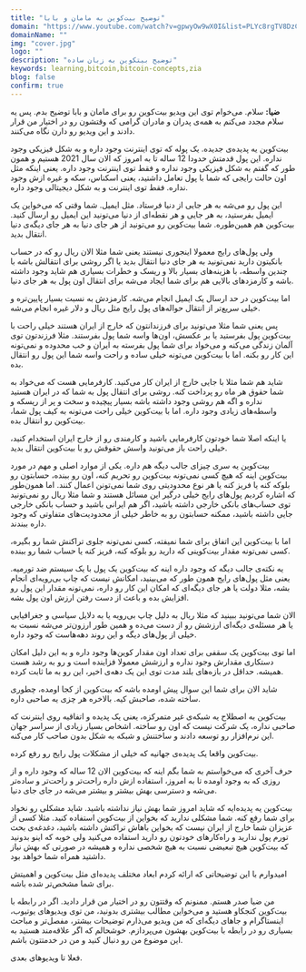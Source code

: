 ```yaml
---
title: "توضیح بیت‌کوین به مامان و بابا"
domain: "https://www.youtube.com/watch?v=gpwyOw9wX0I&list=PLYc8rgTV8DzC29873Qt1kzvgZGHNxce7_&index=1"
domainName: ""
img: "cover.jpg"
logo: ""
description: "توضیح بیتکوین به زبان ساده"
keywords: learning,bitcoin,bitcoin-concepts,zia
blog: false
confirm: true
---
```


**ضیا:** سلام. می‌خوام توی این ویدیو بیت‌کوین رو برای مامان و بابا توضیح بدم. پس یه سلام مجدد می‌کنم به همه‌ی پدران و مادران گرامی که وقتشون رو در اختیار من قرار دادند و این ویدیو رو دارن نگاه می‌کنند.

بیت‌کوین یه پدیده‌ی جدیده. یک پوله که توی اینترنت وجود داره و به شکل فیزیکی وجود نداره. این پول قدمتش حدودا 12 ساله تا به امروز که الان سال 2021 هستیم و همون طور که گفتم به شکل فیزیکی وجود نداره و فقط توی اینترنت وجود داره. یعنی اینکه مثل اون حالت رایجی که شما با پول تعامل داشتید، یعنی اسکناس، سکه و غیره ازش وجود نداره. فقط توی اینترنت و به شکل دیجیتالی وجود داره.

این پول رو می‌شه به هر جایی از دنیا فرستاد. مثل ایمیل. شما وقتی که می‌خواین یک ایمیل بفرستید، به هر جایی و هر نقطه‌ای از دنیا می‌تونید این ایمیل رو ارسال کنید. بیت‌کوین هم همین‌طوره. شما بیت‌کوین رو می‌تونید از هر جای دنیا به هر جای دیگه‌ی دنیا انتقال بدید.

ولی پول‌های رایج معمولا اینجوری نیستند یعنی شما مثلا الان ریال رو که در حساب بانکیتون دارید نمی‌تونید به هر جای دنیا انتقال بدید یا اگر روشی برای انتقالش باشه با چندین واسطه، با هزینه‌های بسیار بالا و ریسک و خطرات بسیاری هم شاید وجود داشته باشه و کارمزدهای بالایی هم برای شما ایجاد می‌شه برای انتقال اون پول به هر جای دنیا.

اما بیت‌کوین در حد ارسال یک ایمیل انجام می‌شه. کارمزدش به نسبت بسیار پایین‌تره و خیلی سریع‌تر از انتقال حواله‌های پول رایج مثل ریال و دلار غیره انجام می‌شه.

پس یعنی شما مثلا می‌تونید برای فرزندانتون که خارج از ایران هستند خیلی راحت با بیت‌کوین پول بفرستید یا بر عکسش، اون‌ها واسه شما پول بفرستند. مثلا فرزندتون توی آلمان زندگی می‌کنه و می‌خواد برای شما پول بفرسته به ایران و خب محدوده و نمی‌تونه این کار رو بکنه. اما با بیت‌کوین می‌تونه خیلی ساده و راحت واسه شما این پول رو انتقال بده.

شاید هم شما مثلا با جایی خارج از ایران کار می‌کنید. کارفرمایی هست که می‌خواد به شما حقوق هر ماه رو پرداخت کنه. روشی برای انتقال پول به شما که در ایران هستید نداره و اگه هم روشی وجود داشته باشه بسیار پیچیده و سخت و پر از ریسکه و واسطه‌های زیادی وجود داره. اما با بیت‌کوین خیلی راحت می‌تونه به کیف پول شما، بیت‌کوین رو انتقال بده.

یا اینکه اصلا شما خودتون کارفرمایی باشید و کارمندی رو از خارج ایران استخدام کنید، خیلی راحت باز می‌تونید واسش حقوقش رو با بیت‌کوین انتقال بدید.

بیت‌کوین یه سری چیزای جالب دیگه هم داره. یکی از موارد اصلی و مهم در مورد بیت‌کوین اینه که هیچ کسی نمی‌تونه بیت‌کوین رو تحریم کنه، اون رو ببنده، حسابتون رو بلوکه کنه یا فریز کنه یا هر نوع محدودیتی روی شما نمی‌تونن اعمال کنند. اما همون‌طور که اشاره کردیم پول‌های رایج خیلی درگیر این مسائل هستند و شما مثلا ریال رو نمی‌تونید توی حساب‌های بانکی خارجی داشته باشید، اگر هم ایرانی باشید و حساب بانکی خارجی جایی داشته باشید، ممکنه حسابتون رو به خاطر خیلی از محدودیت‌های متفاوتی که وجود داره ببندند.

اما با بیت‌کوین این اتفاق برای شما نمیفته، کسی نمی‌تونه جلوی تراکنش شما رو بگیره، کسی نمی‌تونه مقدار بیت‌کوینی که دارید رو بلوکه کنه، فریز کنه یا حساب شما رو ببنده.

یه نکته‌ی جالب دیگه که وجود داره اینه که بیت‌کوین یک پول با یک سیستم ضد تورمیه. یعنی مثل پول‌های رایج همون طور که می‌بینید، امکانش نیست که چاپ بی‌رویه‌ای انجام بشه، مثلا دولت یا هر جای دیگه‌ای که امکان این کار رو داره، نمی‌تونه مقدار این پول رو افزایش بده و باعث از دست رفتن ارزش اون پول بشه.

الان شما می‌تونید ببینید که مثلا ریال به دلیل چاپ بی‌رویه یا به دلایل سیاسی و جغرافیایی یا هر مسئله‌ی دیگه‌ای ارزشش رو از دست می‌ده و همین طور ارزون‌تر می‌شه نسبت به خیلی از پول‌های دیگه و این روند دهه‌هاست که وجود داره.

اما توی بیت‌کوین یک سقفی برای تعداد اون مقدار کوین‌ها وجود داره و به این دلیل امکان دستکاری مقدارش وجود نداره و ارزشش معمولا فزاینده است و رو به رشد هست همیشه. حداقل در بازه‌های بلند مدت توی این یک دهه‌ی اخیر، این رو به ما ثابت کرده.

شاید الان برای شما این سوال پیش اومده باشه که بیت‌کوین از کجا اومده، چطوری ساخته شده، صاحبش کیه. بالاخره هر چزی یه صاحبی داره.

بیت‌کوین به اصطلاح یه شبکه‌ی غیر متمرکزه، یعنی یک پدیده‌ و اتفاقیه روی اینترنت که صاحبی نداره، یک شرکت نیست که اون رو ساخته. اشخاص بسیار زیادی از سراسر جهان این نرم‌افزار رو توسعه دادند و ساختنش و شبکه به شکل بدون صاحب کار می‌کنه.

بیت‌کوین واقعا یک پدیده‌ی جهانیه که خیلی از مشکلات پول رایج رو رفع کرده.

حرف آخری که می‌خواستم به شما بگم اینه که بیت‌کوین الان 12 ساله که وجود داره و از روزی که به وجود اومده تا به امروز، استفاده ازش داره راحت‌تر و راحت‌تر و ساده‌تر می‌شه و دسترسی بهش بیشتر و بیشتر می‌شه در جای جای دنیا.

بیت‌کوین یه پدیده‌ایه که شاید امروز شما بهش نیاز نداشته باشید. شاید مشکلی رو نخواد برای شما رفع کنه. شما مشکلی ندارید که بخواین از بیت‌کوین استفاده کنید. مثلا کسی از عزیزان شما خارج از ایران نیست که بخواین باهاش تراکنش داشته باشید، دغدغه‌ی بحث تورم پول ندارید و راه‌کارهای خودتون رو دارید استفاده می‌کنید ولی خوبه که اینو بدونید که بیت‌کوین هیچ تبعیضی نسبت به هیچ شخصی نداره و همیشه در صورتی که بهش نیاز داشتید همراه شما خواهد بود.

امیدوارم با این توضیحاتی که ارائه کردم ابعاد مختلف پدیده‌‌ای مثل بیت‌کوین و اهمیتش برای شما مشخص‌تر شده باشه.

من ضیا صدر هستم. ممنونم که وقتتون رو در اختیار من قرار دادید. اگر در رابطه با بیت‌کوین کنجکاو هستید و می‌خواین مطالب بیشتری بدونید، من توی ویدیوهای یوتیوب، اینستاگرام و جاهای دیگه‌ای که من ویدیو می‌ذارم توضیحات بیشتر، مفصل‌تر و مباحث بسیاری رو در رابطه با بیت‌کوین بهشون می‌پردازم. خوشحالم که اگر علاقه‌مند هستید به این موضوع من رو دنبال کنید و من در خدمتتون باشم.

فعلا تا ویدیو‌های بعدی.
